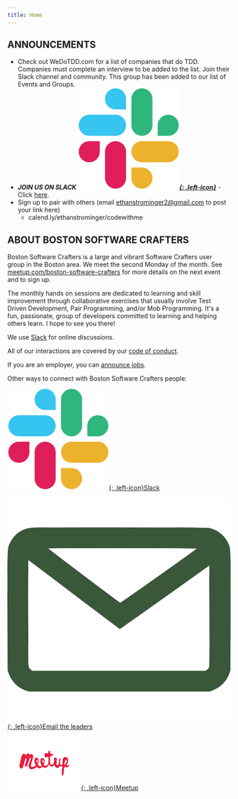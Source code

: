 ```yaml
---
title: Home
---
```

## ANNOUNCEMENTS
- Check out WeDoTDD.com for a list of companies that do TDD.  Companies must complete an interview to be added to the list.  Join their Slack channel and community.  This group has been added to our list of Events and Groups.
- ***JOIN US ON SLACK [![](assets/images/Slack_Mark_Web.png){: .left-icon}](slack.md)*** - Click [here](slack.md).
- Sign up to pair with others (email ethanstrominger2@gmail.com to post your link here)
  - calend.ly/ethanstrominger/codewithme

## ABOUT BOSTON SOFTWARE CRAFTERS
Boston Software Crafters is a large and vibrant Software Crafters user group in the Boston area.  We meet the second Monday of the month. See [meetup.com/boston-software-crafters](https://meetup.com/Boston-Software-Crafters) for more details on the next event and to sign up.

The monthly hands on sessions are dedicated to learning and skill improvement through collaborative exercises that usually involve Test Driven Development, Pair Programming, and/or Mob Programming. It's a fun, passionate, group of developers committed to learning and helping others learn. I hope to see you there!

We use [Slack](slack.md) for online discussions.

All of our interactions are covered by our [code of conduct](code-of-conduct.md).

If you are an employer, you can [announce jobs](jobs.md).

Other ways to connect with Boston Software Crafters people:

[![Slack](assets/images/Slack_Mark_Web.png){: .left-icon}Slack](slack)

[![Email](assets/images/email.png){: .left-icon}Email the leaders](contact)

[![Meetup](assets/images/meetup.png){: .left-icon}Meetup](https://meetup.com/Boston-Software-Crafters)

